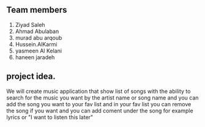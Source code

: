 ## Team members

1. Ziyad Saleh 
2. Ahmad Abulaban 
3. murad abu arqoub 
4. Hussein.AlKarmi 
5. yasmeen Al Kelani 
6. haneen jaradeh

## project idea.

We will create music application that show list of songs with the ability to search for the music you want by the artist name or song name and you can add the song you want to your fav list and in your fav list you can remove the song if you want and you can add coment under the song for example lyrics or "I want to listen this later"
